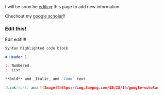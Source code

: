 ## 

I will be soon be [editing](https://github.com/pankajrohilla/rohillapankaj/edit/master/README.md) this page to add new information.

Chechout my [google scholar](https://scholar.google.com/citations?user=rTeuJmkAAAAJ&hl=en/)!!





### Edit this!

Edit edit!!!!  

```markdown
Syntax highlighted code block

# Header 1

1. Numbered
2. List

**Bold** and _Italic_ and `Code` text

[Link](url) and ![Image](https://img.favpng.com/15/23/14/google-scholar-academic-journal-google-logo-education-png-favpng-0uceM1mAtbc5DfsdtKmriNSDW.jpg)
```
